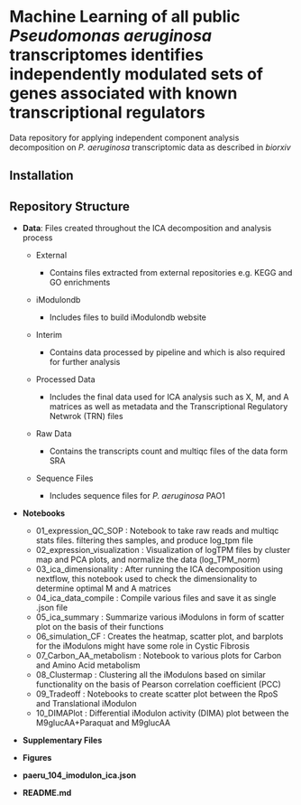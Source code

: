 # Machine Learning of all public <i>Pseudomonas aeruginosa</i> transcriptomes identifies independently modulated sets of genes associated with known transcriptional regulators

Data repository for applying independent component analysis decomposition on <i>P. aeruginosa</i> transcriptomic data as described in <i>biorxiv</i> 

## Installation

## Repository Structure

* <b>Data</b>: Files created throughout the ICA decomposition and analysis process
  * External
     * Contains files extracted from external repositories e.g. KEGG and GO enrichments


  * iModulondb
    * Includes files to build iModulondb website

  * Interim
      * Contains data processed by pipeline and which is also required for further analysis

  * Processed Data
      * Includes the final data used for ICA analysis such as X, M, and A matrices as well as metadata and the Transcriptional Regulatory Netwrok (TRN) files

  * Raw Data
      * Contains the transcripts count and multiqc files of the data form SRA 
  
  * Sequence Files
      * Includes sequence files for <i> P. aeruginosa</i> PAO1


* <b>Notebooks</b>
  * 01_expression_QC_SOP : Notebook to take raw reads and multiqc stats files. filtering thes samples, and produce log_tpm file
  * 02_expression_visualization : Visualization of logTPM files by cluster map and PCA plots, and normalize the data (log_TPM_norm) 
  * 03_ica_dimensionality : After running the ICA decomposition using nextflow, this notebook used to check the dimensionality to determine optimal M and A matrices
  * 04_ica_data_compile : Compile various files and save it as single .json file
  * 05_ica_summary : Summarize various iModulons in form of scatter plot on the basis of their functions
  * 06_simulation_CF : Creates the heatmap, scatter plot, and barplots for the iModulons might have some role in Cystic Fibrosis 
  * 07_Carbon_AA_metabolism : Notebook to various plots for Carbon and Amino Acid metabolism
  * 08_Clustermap : Clustering all the iModulons based on similar functionality on the basis of Pearson correlation coefficient (PCC)
  * 09_Tradeoff : Notebooks to create scatter plot between the RpoS and Translational iModulon 
  * 10_DIMAPlot : Differential iModulon activity (DIMA) plot between the M9glucAA+Paraquat and M9glucAA      

* <b>Supplementary Files</b>
* <b>Figures</b>
* <b>paeru_104_imodulon_ica.json</b>
* <b>README.md</b>



